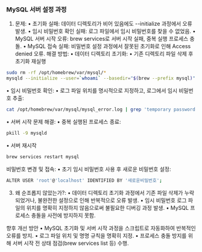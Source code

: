 
### MySQL 서버 설정 과정
1.	문제:
•	초기화 실패: 데이터 디렉토리가 비어 있음에도 --initialize 과정에서 오류 발생.
•	임시 비밀번호 확인 실패: 로그 파일에서 임시 비밀번호를 찾을 수 없었음.
•	MySQL 서버 시작 오류: brew services로 서버 시작 실패, 중복 실행 프로세스 충돌.
•	MySQL 접속 실패: 비밀번호 설정 과정에서 잘못된 초기화로 인해 Access denied 오류.
해결 방법:
•	데이터 디렉토리 초기화:
•	기존 디렉토리 파일 삭제 후 초기화 재실행
```bash
sudo rm -rf /opt/homebrew/var/mysql/*
mysqld --initialize --user=`whoami` --basedir="$(brew --prefix mysql)" --datadir=/opt/homebrew/var/mysql --log-error=/opt/homebrew/var/mysql/mysql_error.log
```
•	임시 비밀번호 확인:
•	로그 파일 위치를 명시적으로 지정하고, 로그에서 임시 비밀번호 추출:
```bash
cat /opt/homebrew/var/mysql/mysql_error.log | grep 'temporary password'
```
•	서버 시작 문제 해결:
•	중복 실행된 프로세스 종료:
```bash
pkill -9 mysqld
```
•	서버 재시작
```bash
brew services restart mysql
```
비밀번호 변경 및 접속:
•	초기 임시 비밀번호 사용 후 새로운 비밀번호 설정:
```bash
ALTER USER 'root'@'localhost' IDENTIFIED BY '새로운비밀번호';
```
3.	왜 순조롭지 않았는가?:
•	데이터 디렉토리 초기화 과정에서 기존 파일 삭제가 누락되었거나, 불완전한 설정으로 인해 반복적으로 오류 발생.
•	임시 비밀번호 로그 파일의 위치를 명확히 지정하지 않음으로써 불필요한 디버깅 과정 발생.
•	MySQL 프로세스 충돌을 사전에 방지하지 못함.

향후 개선 방안
•	MySQL 초기화 및 서버 시작 과정을 스크립트로 자동화하여 반복적인 오류를 방지.
•	로그 파일 위치 및 명명 규칙을 명확히 지정.
•	프로세스 충돌 방지를 위해 서버 시작 전 상태 점검(brew services list 등) 수행.
